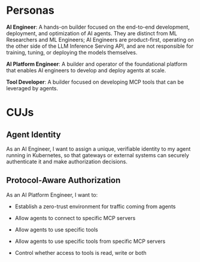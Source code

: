 # Personas

**AI Engineer**: A hands-on builder focused on the end-to-end development, deployment, and optimization of AI agents. They are distinct from ML Researchers and ML Engineers; AI Engineers are product-first, operating on the other side of the LLM Inference Serving API, and are not responsible for training, tuning, or deploying the models themselves.

**AI Platform Engineer**: A builder and operator of the foundational platform that enables AI engineers to develop and deploy agents at scale.

**Tool Developer**: A builder focused on developing MCP tools that can be leveraged by agents.

# CUJs

## Agent Identity

As an AI Engineer, I want to assign a unique, verifiable identity to my agent running in Kubernetes, so that gateways or external systems can securely authenticate it and make authorization decisions.

## Protocol-Aware Authorization

As an AI Platform Engineer, I want to:

* Establish a zero-trust environment for traffic coming from agents

* Allow agents to connect to specific MCP servers

* Allow agents to use specific tools

* Allow agents to use specific tools from specific MCP servers

* Control whether access to tools is read, write or both
